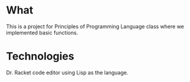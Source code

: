 # What
This is a project for Principles of Programming Language class where we implemented basic functions.

# Technologies
Dr. Racket code editor using Lisp as the language.
